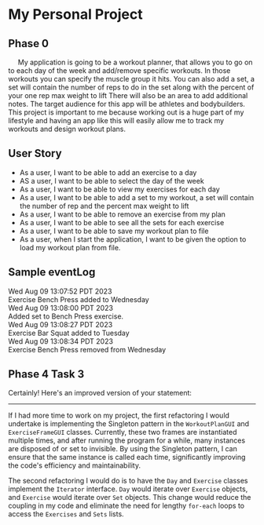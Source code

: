 # My Personal Project

## Phase 0

&nbsp;&nbsp;&nbsp;&nbsp; My application is going to be a workout planner,
that allows you to go on to each day of the week and add/remove 
specific workouts. In those workouts you can specify the muscle group
it hits. You can also add a set, a set will contain the number of reps to do in the set
along with the percent of your one rep max weight to lift
There will also be an area to add additional notes. The target audience for this app
will be athletes and bodybuilders. This project is important to me 
because working out is a huge part of my lifestyle and having an app
like this will easily allow me to track my workouts and design workout plans.


## User Story

- As a user, I want to be able to add an exercise to a day
- AS a user, I want to be able to select the day of the week
- As a user, I want to be able to view my exercises for each day
- As a user, I want to be able to add a set to my workout, a set will contain the number of rep and the percent 
max weight to lift
- As a user, I want to be able to remove an exercise from my plan
- As a user, I want to be able to see all the sets for each exercise
- As a user, I want to be able to save my workout plan to file
- As a user, when I start the application, I want to be given the option to load my workout plan from file.

## Sample eventLog
Wed Aug 09 13:07:52 PDT 2023 <br>
Exercise Bench Press added to Wednesday <br>
Wed Aug 09 13:08:00 PDT 2023 <br>
Added set to Bench Press exercise. <br>
Wed Aug 09 13:08:27 PDT 2023 <br>
Exercise Bar Squat added to Tuesday <br>
Wed Aug 09 13:08:34 PDT 2023 <br>
Exercise Bench Press removed from Wednesday <br>

## Phase 4 Task 3

Certainly! Here's an improved version of your statement:

---

If I had more time to work on my project, the first refactoring I would undertake is implementing the Singleton pattern in the `WorkoutPlanGUI` and `ExerciseFrameGUI` classes. Currently, these two frames are instantiated multiple times, and after running the program for a while, many instances are disposed of or set to invisible. By using the Singleton pattern, I can ensure that the same instance is called each time, significantly improving the code's efficiency and maintainability.

The second refactoring I would do is to have the `Day` and `Exercise` classes implement the `Iterator` interface. `Day` would iterate over `Exercise` objects, and `Exercise` would iterate over `Set` objects. This change would reduce the coupling in my code and eliminate the need for lengthy `for-each` loops to access the `Exercises` and `Sets` lists.
